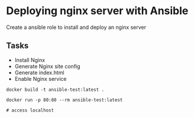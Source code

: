 # Deploying nginx server with Ansible
Create a ansible role to install and deploy an nginx server
## Tasks
- Install Nginx
- Generate Nginx site config
- Generate index.html
- Enable Nginx service

```shell script
docker build -t ansible-test:latest .

docker run -p 80:80 --rm ansible-test:latest

# access localhost
```